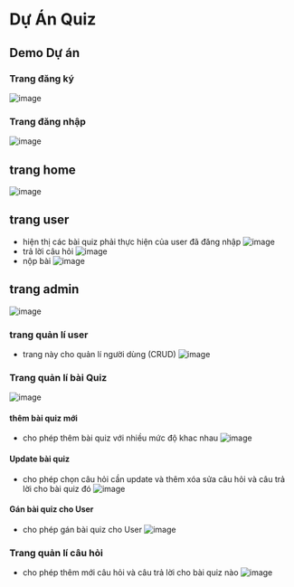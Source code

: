# Dự Án Quiz
## Demo Dự án
### Trang đăng ký
![image](https://github.com/phuccoder2000/webtitan/assets/62839458/7f5871d0-4d62-45cc-969d-20846f65b79a)
### Trang đăng nhập
![image](https://github.com/phuccoder2000/webtitan/assets/62839458/b86677a3-51f0-4ec7-92fa-1c97c7c0f82f)
## trang home
![image](https://github.com/phuccoder2000/webtitan/assets/62839458/3bb5f37d-fad7-475f-9226-679b9fe84a3b)
## trang user
- hiện thị các bài quiz phải thực hiện của user đã đăng nhập
![image](https://github.com/phuccoder2000/Du_An_Quiz/assets/62839458/c68e1fba-b706-4721-a342-1b60bb6a613a)
- trả lời câu hỏi
 ![image](https://github.com/phuccoder2000/Du_An_Quiz/assets/62839458/0ae00f4e-1f74-40f0-b82e-822e4028f72a)
- nộp bài
  ![image](https://github.com/phuccoder2000/Du_An_Quiz/assets/62839458/901a9061-ec91-449a-8b15-f9d5eb63a965)
## trang admin
![image](https://github.com/phuccoder2000/webtitan/assets/62839458/d47d7714-7308-4204-9642-207b804b1a80)
### trang quản lí user 
- trang này cho quản lí người dùng (CRUD)
![image](https://github.com/phuccoder2000/webtitan/assets/62839458/5fe85a85-7c13-4fdb-9719-cfb58bede471)
### Trang quản lí bài Quiz
![image](https://github.com/phuccoder2000/webtitan/assets/62839458/1075671d-6341-4e30-a672-e9eb2a75e79c)
#### thêm bài quiz mới
- cho phép thêm bài quiz với nhiều mức độ khac nhau
![image](https://github.com/phuccoder2000/webtitan/assets/62839458/ebb81179-9e68-4607-a520-de301f50c429)
#### Update bài quiz
- cho phép chọn câu hỏi cần update và thêm xóa sửa câu hỏi và câu trả lời  cho bài quiz đó
![image](https://github.com/phuccoder2000/webtitan/assets/62839458/f2a91bf9-a997-4385-8963-15c5590df7f5)
#### Gán bài quiz cho User 
- cho phép gán bài quiz cho User
![image](https://github.com/phuccoder2000/webtitan/assets/62839458/b367c800-2f49-4e35-b870-2056037a13e7)
### Trang quản lí câu hỏi
- cho phép thêm mới câu hỏi và câu trả lời cho bài quiz nào 
![image](https://github.com/phuccoder2000/webtitan/assets/62839458/d48e2fc2-86ab-46e8-aaee-3253f82f673b)


